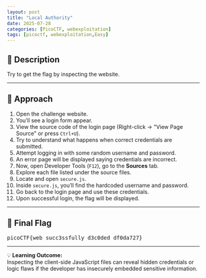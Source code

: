 ```yaml
---
layout: post
title: "Local Authority"
date: 2025-07-28
categories: [PicoCTF, webexploitation]
tags: [picoctf, webexploitation,Easy]
---
```


## 📄 Description  
Try to get the flag by inspecting the website.

---

## 🧭 Approach  

1. Open the challenge website.
2. You’ll see a login form appear.
3. View the source code of the login page (Right-click → "View Page Source" or press `Ctrl+U`).
4. Try to understand what happens when correct credentials are submitted.
5. Attempt logging in with some random username and password.
6. An error page will be displayed saying credentials are incorrect.
7. Now, open Developer Tools (`F12`), go to the **Sources** tab.
8. Explore each file listed under the source files.
9. Locate and open `secure.js`.
10. Inside `secure.js`, you’ll find the hardcoded username and password.
11. Go back to the login page and use these credentials.
12. Upon successful login, the flag will be displayed.

---

## 🎯 Final Flag  
<pre>picoCTF{web_succ3ssfully_d3c0ded_df0da727}</pre>

---

💡 **Learning Outcome:**  
Inspecting the client-side JavaScript files can reveal hidden credentials or logic flaws if the developer has insecurely embedded sensitive information.

